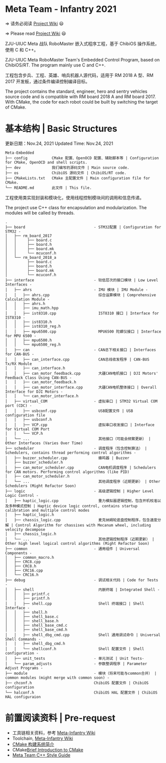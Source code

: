 # Meta Team - Infantry 2021

=> 请务必阅读 [Project Wiki](https://github.com/Meta-Team/Meta-Infantry/wiki) :smiley:

=> Please read [Project Wiki](https://github.com/Meta-Team/Meta-Infantry/wiki) :smiley:

ZJU-UIUC Meta 战队 RoboMaster 嵌入式程序工程，基于 ChibiOS 操作系统，使用 C 和 C++。

ZJU-UIUC Meta RoboMaster Team's Embedded Control Program, based on ChibiOS/RT. The program mainly use C and C++.

工程包含步兵、工程、英雄、哨兵机器人源代码，适用于 RM 2018 A 型、RM 2017 开发板，通过条件编译控制编译目标。

The project contains the standard, engineer, hero and sentry vehicles source code and is compatible with RM board 2018 A
and RM board 2017. With CMake, the code for each robot could be built by switching the target of CMake.


# 基本结构 | Basic Structures


更新日期：Nov.24, 2021
Updated Time: Nov.24, 2021

```
Meta-Embedded
├── config           CMake 配置、OpenOCD 配置、辅助脚本等 | Configuration for CMake, OpenOCD and shell scripts.
├── dev              我们编写的源码文件 | Main source code.
├── os               ChibiOS 源码文件 | ChibiOS/RT code.
├── CMakeLists.txt   CMake 主配置文件 | Main configuration file for CMake.
└── README.md        此文件 | This file.
```

工程使用类实现封装和模块化，使用线程控制模块间的调用和信息传递。

The project use C++ class for encapsulation and modularization. The modules will be called by threads.

```
.
├── board                               - STM32配置 | Configuration for STM32 -
│   ├── rm_board_2017
│   │     ├── board.c
│   │     ├── board.h
│   │     ├── board.mk
│   │     └── mcuconf.h
│   └── rm_board_2018_a
│         ├── board.c
│         ├── board.h
│         ├── board.mk
│         └── mcuconf.h
├── interface                           - 较低层次的接口模块 | Low Level Interfaces -
│   ├── ahrs                            - IMU 模块 | IMU Module -
│   │   ├── ahrs.cpp                      综合运算模块 | Comprehensive Calculation Module -
│   │   ├── ahrs.h
│   │   ├── imu_math.hpp
│   │   ├── ist8310.cpp                   IST8310 接口 | Interface for IST8310 -
│   │   ├── ist8310.h
│   │   ├── ist8310_reg.h
│   │   ├── mpu6500.cpp                   MPU6500 陀螺仪接口 | Interface for MPU 6500 -
│   │   ├── mpu6500.h
│   │   └── mpu6500_reg.h
│   ├── can                             - CAN总下相关接口 | Interfaces for CAN-BUS -
│   │   ├── can_interface.cpp             CAN总线收发程序 | CAN-BUS Tx/RX Module
│   │   ├── can_interface.h
│   │   ├── can_motor_feedback.cpp        大疆CAN电机接口 | DJI Motors' Feedback Class Using CAN-BUS -
│   │   ├── can_motor_feedback.h
│   │   ├── can_motor_interface.cpp       大疆CAN电机整体接口 | Overall Interface for DJI Motors -
│   │   └── can_motor_interface.h
│   ├── virtual_COM                     - 虚拟串口 | STM32 Virtual COM port (CDC) -
│   │   ├── usbconf.cpp                   USB配置文件 | USB configuration file
│   │   ├── usbconf.h
│   │   ├── VCP.cpp                       虚拟串口收发接口 | Interface for Virtual COM Port
│   │   └── VCP.h
│   └── ...                               其他接口（可能会频繁更新） | Other Interfaces (Varies Over Time)
├── scheduler                           - 调度程序（包含控制算法） | Schedulers, contains thread performing control algorithms -
│   ├── buzzer_scheduler.cpp              蜂鸣器 | Buzzer
│   ├── buzzer_scheduler.h
│   ├── can_motor_scheduler.cpp           CAN电机调度程序 | Schedulers for CAN motors. Performing control algorithms (like PID)
│   ├── can_motor_scheduler.h
│   └── ...                               其他调度程序（近期更新） | Other Schedulers (Might Refactor Soon)
├── logic                               - 高级逻辑控制 | Higher Level Logic Control -
│   ├── haptic_logic.cpp                  重力模拟器逻辑控制，包含开机校准以及多种模式控制 | Haptic device logic control, contains startup calibration and multiple control modes
│   ├── haptic_logic.h
│   ├── chassis_logic.cpp                 麦克纳姆轮底盘控制程序，包含速度分解 | Control Algorithm for chassises with Mecanum wheel, including velocity decompose
│   ├── chassis_logic.h
│   └── ...                               其他逻辑控制程序（近期更新） | Other high level logical control algorithms (Might Refactor Soon)
├── common                              - 通用组件 | Universal Components -
│   ├── common_macro.h
│   ├── CRC8.cpp
│   ├── CRC8.h
│   ├── CRC16.cpp
│   └── CRC16.h
├── debug                               - 调试相关代码 | Code for Tests -
│   ├── shell                             内嵌终端 | Integrated Shell -
│   │   ├── printf.c
│   │   ├── printf.h
│   │   ├── shell.cpp                     Shell 终端接口 | Shell Interface -
│   │   ├── shell.h
│   │   ├── shell_base.c
│   │   ├── shell_base.h
│   │   ├── shell_base_cmd.c
│   │   ├── shell_base_cmd.h
│   │   ├── shell_dbg_cmd.cpp             Shell 通用调试命令 | Universal Shell Commands -
│   │   ├── shell_dbg_cmd.h
│   │   └── shellconf.h                   Shell 配置文件 | Shell configuration -
│   ├── unit_tests                      - 单元测试 | Unit Tests-
│   └── param_adjusts                   - 参数整调程序 | Parameter Adjust Programs -
├── module                              - 模块（将来可能与common合并） | common modules (might merge with common soon) -                       
├── chconf.h                            ChibiOS 配置文件 | ChibiOS configuration
└── halconf.h                           ChibiOS HAL 配置文件 | ChibiOS HAL configuraion
```

# 前置阅读资料 | Pre-request
* 工具链相关资料，参考 [Meta-Infantry Wiki](https://github.com/Meta-Team/Meta-Infantry/wiki)
* Toolchain, [Meta-Infantry Wiki](https://github.com/Meta-Team/Meta-Infantry/wiki)
* [CMake 构建系统简介](https://github.com/Meta-Team/Meta-Infantry/wiki/CMake-%E6%9E%84%E5%BB%BA%E7%B3%BB%E7%BB%9F%E7%AE%80%E4%BB%8B)
* CMake[Brief Introduction to CMake](https://github.com/Meta-Team/Meta-Infantry/wiki/CMake-%E6%9E%84%E5%BB%BA%E7%B3%BB%E7%BB%9F%E7%AE%80%E4%BB%8B)
* [Meta Team C++ Style Guide](https://github.com/Meta-Team/Meta-Infantry/wiki/Meta-Team-C---Style-Guide)
